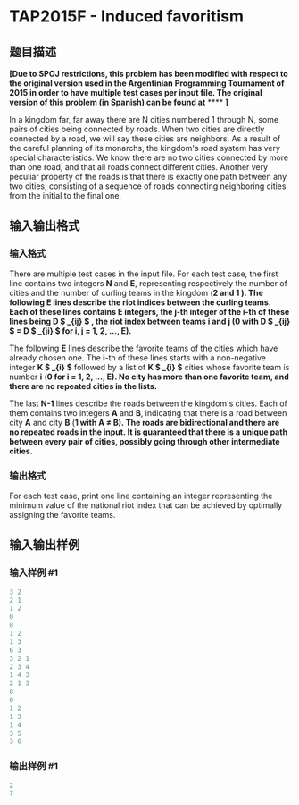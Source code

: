 # TAP2015F - Induced favoritism

## 题目描述

**\[Due to SPOJ restrictions, this problem has been modified with respect to the original version used in the Argentinian Programming Tournament of 2015 in order to have multiple test cases per input file. The original version of this problem (in Spanish) can be found at** **** **\]**

In a kingdom far, far away there are N cities numbered 1 through N, some pairs of cities being connected by roads. When two cities are directly connected by a road, we will say these cities are neighbors. As a result of the careful planning of its monarchs, the kingdom's road system has very special characteristics. We know there are no two cities connected by more than one road, and that all roads connect different cities. Another very peculiar property of the roads is that there is exactly one path between any two cities, consisting of a sequence of roads connecting neighboring cities from the initial to the final one.

## 输入输出格式

### 输入格式

There are multiple test cases in the input file. For each test case, the first line contains two integers **N** and **E**, representing respectively the number of cities and the number of curling teams in the kingdom (**2 and **1 ). The following **E** lines describe the riot indices between the curling teams. Each of these lines contains **E** integers, the **j**-th integer of the **i**-th of these lines being **D $ _{ij} $** , the riot index between teams **i** and **j** (**0 with **D $ _{ij} $ = D $ _{ji} $** for **i, j = 1, 2, ..., E**).******

The following **E** lines describe the favorite teams of the cities which have already chosen one. The **i**-th of these lines starts with a non-negative integer **K $ _{i} $** followed by a list of **K $ _{i} $** cities whose favorite team is number **i** (**0 for **i = 1, 2, ..., E**). No city has more than one favorite team, and there are no repeated cities in the lists.**

The last **N-1** lines describe the roads between the kingdom's cities. Each of them contains two integers **A** and **B**, indicating that there is a road between city **A** and city **B** (**1 with **A ≠ B**). The roads are bidirectional and there are no repeated roads in the input. It is guaranteed that there is a unique path between every pair of cities, possibly going through other intermediate cities.**

### 输出格式

For each test case, print one line containing an integer representing the minimum value of the national riot index that can be achieved by optimally assigning the favorite teams.

## 输入输出样例

### 输入样例 #1

```cpp
3 2
2 1
1 2
0
0
1 2
1 3
6 3
3 2 1
2 3 4
1 4 3
2 1 3
0
0
1 2
1 3
1 4
3 5
3 6
```


### 输出样例 #1

```cpp
2
7
```


